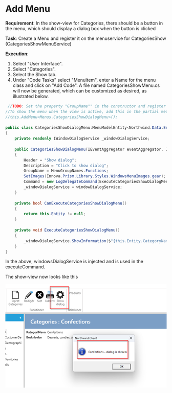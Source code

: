 # Add Menu

**Requirement**: In the show-view for Categories, there should be a button in the menu, which should display a dialog box when the button is clicked

**Task**: Create a Menu and register it on the menuservice for CategoriesShow (CategoriesShowMenuService)

**Execution**: 

1. Select "User Interface".
2. Select "Categories".
3. Select the Show tab.
4. Under "Code Tasks" select "MenuItem", enter a Name for the menu class and click on "Add Code". 
A file named CategoriesShowMenu.cs will now be generated, which can be customized as desired, as illustrated below.

```cs
 //TODO: Set the property "GroupName"" in the constructor and register the menu in the menuservice.
//To show the menu when the view is active, add this in the partial method 'Initialize' in the showmenuservice: 
//this.AddMenu<Menus.CategoriesShowDialogMenu>();

public class CategoriesShowDialogMenu:MenuModelEntity<Northwind.Data.Entity.CategoriesShow>
{
    private readonly IWindowDialogService _windowDialogService;

    public CategoriesShowDialogMenu(IEventAggregator eventAggregator, IWindowDialogService windowDialogService) :base(eventAggregator)
    {
        Header = "Show dialog";
        Description = "Click to show dialog";
        GroupName = MenuGroupNames.Functions; 
        SetImages(Innova.Prism.Library.Styles.WindowsMenuImages.gear);
        Command = new LogDelegateCommand(ExecuteCategoriesShowDialogMenu, CanExecuteCategoriesShowDialogMenu);
        _windowDialogService = windowDialogService;
    }

    private bool CanExecuteCategoriesShowDialogMenu()
    {
        return this.Entity != null;
    }
     
    private void ExecuteCategoriesShowDialogMenu()
    {
        _windowDialogService.ShowInformation($"{this.Entity.CategoryName} - dialog is clicked.");
    }
}
```

In the above, windowsDialogService is injected and is used in the executeCommand.

The show-view now looks like this

![Alt text](media/add-menubutton.png)